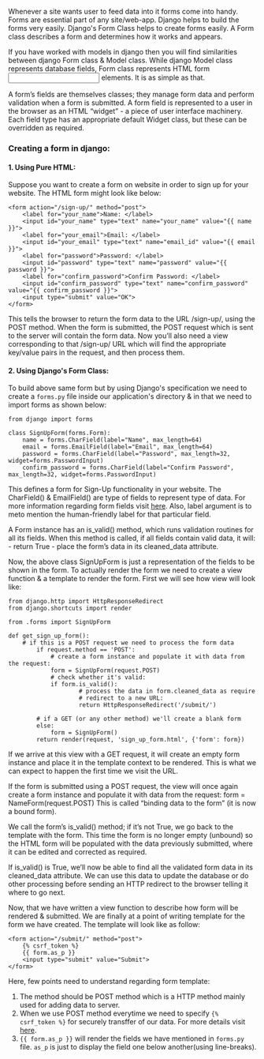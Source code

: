 Whenever a site wants user to feed data into it forms come into handy. Forms are essential part of any site/web-app. Django helps to build the forms very easily. Django's Form Class helps to create forms easily. A Form class describes a form and determines how it works and appears. 

If you have worked with models in django then you will find similarities between django Form class & Model class. While django Model class represents database fields, Form class represents HTML form <input> elements. It is as simple as that. 

A form’s fields are themselves classes; they manage form data and perform validation when a form is submitted. A form field is represented to a user in the browser as an HTML “widget” - a piece of user interface machinery. Each field type has an appropriate default Widget class, but these can be overridden as required.

### Creating a form in django: 
#### 1. Using Pure HTML:
Suppose you want to create a form on website in order to sign up for your website. The HTML form might look like below: 
```
<form action="/sign-up/" method="post">
    <label for="your_name">Name: </label>
    <input id="your_name" type="text" name="your_name" value="{{ name }}">
    <label for="your_email">Email: </label>
    <input id="your_email" type="text" name="email_id" value="{{ email }}">
    <label for="password">Password: </label>
    <input id="password" type="text" name="password" value="{{ password }}">
    <label for="confirm_password">Confirm Password: </label>
    <input id="confirm_password" type="text" name="confirm_password" value="{{ confirm_password }}">
    <input type="submit" value="OK">
</form>
```
This tells the browser to return the form data to the URL /sign-up/, using the POST method. When the form is submitted, the POST request which is sent to the server will contain the form data. Now you’ll also need a view corresponding to that /sign-up/ URL which will find the appropriate key/value pairs in the request, and then process them.

#### 2. Using Django's Form Class: 
To build above same form but by using Django's specification we need to create a `forms.py` file inside our application's directory & in that we need to import forms as shown below: 
```
from django import forms 

class SignUpForm(forms.Form):
	name = forms.CharField(label="Name", max_length=64)
	email = forms.EmailField(label="Email", max_length=64)
	password = forms.CharField(label="Password", max_length=32, widget=forms.PasswordInput)
	confirm_password = forms.CharField(label="Confirm Password", max_length=32, widget=forms.PasswordInput)
```
This defines a form for Sign-Up functionality in your website. The CharField() & EmailField() are type of fields to represent type of data. For more information regarding form fields visit [here](https://docs.djangoproject.com/en/3.0/ref/forms/fields/#module-django.forms.fields). Also, label argument is to meto mention the human-friendly label for that particular field.

A Form instance has an is_valid() method, which runs validation routines for all its fields. When this method is called, if all fields contain valid data, it will:
 	- return True
	- place the form’s data in its cleaned_data attribute.

Now, the above class SignUpForm is just a representation of the fields to be shown in the form. To actually render the form we need to create a view function & a template to render the form. 
First we will see how view will look like:
```
from django.http import HttpResponseRedirect
from django.shortcuts import render

from .forms import SignUpForm

def get_sign_up_form():
	# if this is a POST request we need to process the form data
    	if request.method == 'POST':
        	# create a form instance and populate it with data from the request:
        	form = SignUpForm(request.POST)
        	# check whether it's valid:
        	if form.is_valid():
            		# process the data in form.cleaned_data as require
            		# redirect to a new URL:
            		return HttpResponseRedirect('/submit/')

    	# if a GET (or any other method) we'll create a blank form
    	else:
        	form = SignUpForm()
    	return render(request, 'sign_up_form.html', {'form': form})
```
If we arrive at this view with a GET request, it will create an empty form instance and place it in the template context to be rendered. This is what we can expect to happen the first time we visit the URL.

If the form is submitted using a POST request, the view will once again create a form instance and populate it with data from the request: form = NameForm(request.POST) This is called “binding data to the form” (it is now a bound form).

We call the form’s is_valid() method; if it’s not True, we go back to the template with the form. This time the form is no longer empty (unbound) so the HTML form will be populated with the data previously submitted, where it can be edited and corrected as required.

If is_valid() is True, we’ll now be able to find all the validated form data in its cleaned_data attribute. We can use this data to update the database or do other processing before sending an HTTP redirect to the browser telling it where to go next.

Now, that we have written a view function to describe how form will be rendered & submitted. We are finally at a point of writing template for the form we have created. 
The template will look like as follow:
```
<form action="/submit/" method="post">
    {% csrf_token %}
    {{ form.as_p }}
    <input type="submit" value="Submit">
</form>
```
Here, few points need to understand regarding form template: 
1. The method should be POST method which is a HTTP method mainly used for adding data to server. 
2. When we use POST method everytime we need to specify `{% csrf_token %}` for securely transffer of our data. For more details visit [here](https://docs.djangoproject.com/en/3.0/ref/csrf/). 
3. `{{ form.as_p }}` will render the fields we have mentioned in `forms.py` file. `as_p` is just to display the field one below another(using line-breaks).

